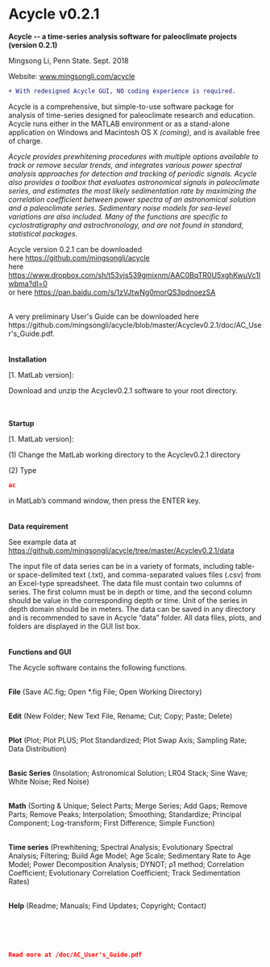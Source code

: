 # Acycle v0.2.1

<b>Acycle -- a time-series analysis software for paleoclimate projects  (version 0.2.1)</b>

Mingsong Li, Penn State. Sept. 2018

Website: www.mingsongli.com/acycle

```diff
+ With redesigned Acycle GUI, NO coding experience is required.
```
Acycle is a comprehensive, but simple-to-use software package for analysis of time-series designed for paleoclimate research and education. Acycle runs either in the MATLAB environment or as a stand-alone application on Windows and Macintosh OS X <i>(coming)</i>, and is available free of charge.

<i>Acycle provides prewhitening procedures with multiple options available to track or remove secular trends, and integrates various power spectral analysis approaches for detection and tracking of periodic signals. 
Acycle also provides a toolbox that evaluates astronomical signals in paleoclimate series, and estimates the most likely sedimentation rate by maximizing the correlation coefficient between power spectra of an astronomical solution and a paleoclimate series. Sedimentary noise models for sea-level variations are also included. 
Many of the functions are specific to cyclostratigraphy and astrochronology, and are not found in standard, statistical packages. </i>

Acycle version 0.2.1 can be downloaded <br />
here https://github.com/mingsongli/acycle   <br />
here https://www.dropbox.com/sh/t53vjs539gmixnm/AAC0BqTR0U5xghKwuVc1Iwbma?dl=0   <br />
or here https://pan.baidu.com/s/1zVJtwNg0morQS3pdnoezSA   <br />

<br />
A very preliminary User's Guide can be downloaded here https://github.com/mingsongli/acycle/blob/master/Acyclev0.2.1/doc/AC_User's_Guide.pdf.
<br />
<br />
<br />
<b>Installation</b>

[1. MatLab version]: 

Download and unzip the Acyclev0.2.1 software to your root directory.

<br />
<br />
<b>Startup</b>

[1. MatLab version]:

(1) Change the MatLab working directory to the Acyclev0.2.1 directory 

(2) Type 
```json
ac
```
in MatLab’s command window, then press the ENTER key.
<br />
<br />
<br />
<b>Data requirement</b>

See example data at https://github.com/mingsongli/acycle/tree/master/Acyclev0.2.1/data

The input file of data series can be in a variety of formats, including table- or space-delimited text (.txt), and comma-separated values files (.csv) from an Excel-type spreadsheet. The data file must contain two columns of series. The first column must be in depth or time, and the second column should be value in the corresponding depth or time. Unit of the series in depth domain should be in meters. The data can be saved in any directory and is recommended to save in Acycle “data” folder. All data files, plots, and folders are displayed in the GUI list box.
<br />
<br />
<br />
<b>Functions and GUI</b>

The Acycle software contains the following functions.<br /><br />

<b>File</b> (Save AC.fig; Open *.fig File; Open Working Directory)<br /><br />

<b>Edit</b> (New Folder; New Text File, Rename; Cut; Copy; Paste; Delete)<br /><br />

<b>Plot</b> (Plot; Plot PLUS; Plot Standardized; Plot Swap Axis; Sampling Rate; Data Distribution)<br /><br />

<b>Basic Series</b> (Insolation; Astronomical Solution; LR04 Stack; Sine Wave; White Noise; Red Noise)<br /><br />

<b>Math</b> (Sorting & Unique; Select Parts; Merge Series; Add Gaps; Remove Parts; Remove Peaks; Interpolation; Smoothing; Standardize; Principal Component; Log-transform; First Difference; Simple Function)<br /><br />

<b>Time series</b> (Prewhitening; Spectral Analysis; Evolutionary Spectral Analysis; Filtering; Build Age Model; Age Scale; Sedimentary Rate to Age Model; Power Decomposition Analysis; DYNOT; ρ1 method; Correlation Coefficient; Evolutionary Correlation Coefficient; Track Sedimentation Rates)<br /><br />

<b>Help</b> (Readme; Manuals; Find Updates; Copyright; Contact)<br /><br />
<br />
<br />
<br />
```json
Read more at /doc/AC_User's_Guide.pdf
```
